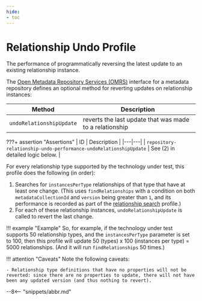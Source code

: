 ```yaml
---
hide:
- toc
---
```


<!-- SPDX-License-Identifier: CC-BY-4.0 -->
<!-- Copyright Contributors to the Egeria project. -->

# Relationship Undo Profile

The performance of programmatically reversing the latest update to an existing relationship instance.

The [Open Metadata Repository Services (OMRS)](/services/omrs) interface for a metadata repository defines an optional method for reverting updates on relationship instances:

| Method | Description |
|---|---|
| `undoRelationshipUpdate` | reverts the last update that was made to a relationship |

???+ assertion "Assertions"
    | ID | Description |
    |---|---|
    | `repository-relationship-undo-performance-undoRelationshipUpdate` | See (2) in detailed logic below. |

For every relationship type supported by the technology under test, this profile does the following (in order):

1. Searches for `instancesPerType` relationships of that type that have at least one change. (This uses `findRelationships` with a condition on both `metadataCollectionId` and `version` being greater than `1`, and its performance is recorded as part of the [relationship search](relationship-search.md) profile.)
1. For each of these relationship instances, `undoRelationshipUpdate` is called to revert the last change.

!!! example "Example"
    So, for example, if the technology under test supports 50 relationship types, and the `instancesPerType` parameter is set to 100, then this profile will update 50 (types) x 100 (instances per type) = 5000 relationships. (And it will run `findRelationships` 50 times.)

!!! attention "Caveats"
    Note the following caveats:

    - Relationship type definitions that have no properties will not be reverted: since there are no properties to update, there will not have been any updated version (and thus nothing to revert).

--8<-- "snippets/abbr.md"
